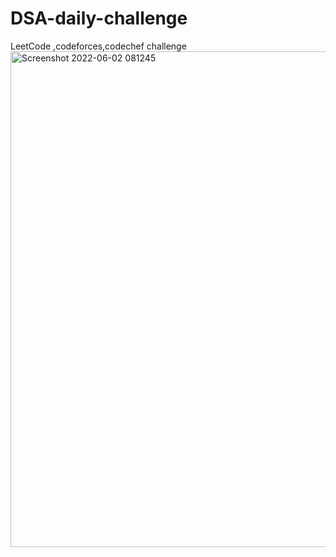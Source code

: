 # DSA-daily-challenge
LeetCode ,codeforces,codechef challenge
<img width="793" alt="Screenshot 2022-06-02 081245" src="https://user-images.githubusercontent.com/80194177/171545013-62709af2-e191-4b3c-9a09-8b9f12111248.png">

